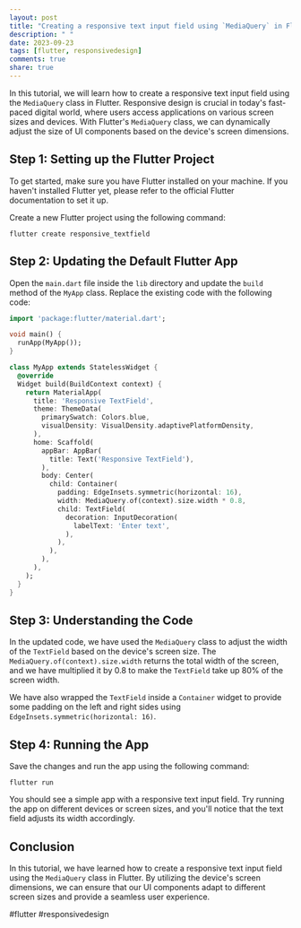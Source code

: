 ```yaml
---
layout: post
title: "Creating a responsive text input field using `MediaQuery` in Flutter"
description: " "
date: 2023-09-23
tags: [flutter, responsivedesign]
comments: true
share: true
---
```


In this tutorial, we will learn how to create a responsive text input field using the `MediaQuery` class in Flutter. Responsive design is crucial in today's fast-paced digital world, where users access applications on various screen sizes and devices. With Flutter's `MediaQuery` class, we can dynamically adjust the size of UI components based on the device's screen dimensions.

## Step 1: Setting up the Flutter Project

To get started, make sure you have Flutter installed on your machine. If you haven't installed Flutter yet, please refer to the official Flutter documentation to set it up.

Create a new Flutter project using the following command:

```
flutter create responsive_textfield
```

## Step 2: Updating the Default Flutter App

Open the `main.dart` file inside the `lib` directory and update the `build` method of the `MyApp` class. Replace the existing code with the following code:

```dart
import 'package:flutter/material.dart';

void main() {
  runApp(MyApp());
}

class MyApp extends StatelessWidget {
  @override
  Widget build(BuildContext context) {
    return MaterialApp(
      title: 'Responsive TextField',
      theme: ThemeData(
        primarySwatch: Colors.blue,
        visualDensity: VisualDensity.adaptivePlatformDensity,
      ),
      home: Scaffold(
        appBar: AppBar(
          title: Text('Responsive TextField'),
        ),
        body: Center(
          child: Container(
            padding: EdgeInsets.symmetric(horizontal: 16),
            width: MediaQuery.of(context).size.width * 0.8,
            child: TextField(
              decoration: InputDecoration(
                labelText: 'Enter text',
              ),
            ),
          ),
        ),
      ),
    );
  }
}
```

## Step 3: Understanding the Code

In the updated code, we have used the `MediaQuery` class to adjust the width of the `TextField` based on the device's screen size. The `MediaQuery.of(context).size.width` returns the total width of the screen, and we have multiplied it by 0.8 to make the `TextField` take up 80% of the screen width.

We have also wrapped the `TextField` inside a `Container` widget to provide some padding on the left and right sides using `EdgeInsets.symmetric(horizontal: 16)`.

## Step 4: Running the App

Save the changes and run the app using the following command:

```
flutter run
```

You should see a simple app with a responsive text input field. Try running the app on different devices or screen sizes, and you'll notice that the text field adjusts its width accordingly.

## Conclusion

In this tutorial, we have learned how to create a responsive text input field using the `MediaQuery` class in Flutter. By utilizing the device's screen dimensions, we can ensure that our UI components adapt to different screen sizes and provide a seamless user experience.

#flutter #responsivedesign